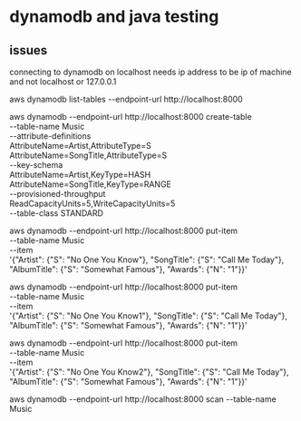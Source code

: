 # dynamodb and java testing

## issues
connecting to dynamodb on localhost needs ip address to be ip of machine and not localhost or 127.0.0.1


aws dynamodb list-tables --endpoint-url http://localhost:8000


aws dynamodb --endpoint-url http://localhost:8000 create-table \
--table-name Music \
--attribute-definitions \
AttributeName=Artist,AttributeType=S \
AttributeName=SongTitle,AttributeType=S \
--key-schema \
AttributeName=Artist,KeyType=HASH \
AttributeName=SongTitle,KeyType=RANGE \
--provisioned-throughput \
ReadCapacityUnits=5,WriteCapacityUnits=5 \
--table-class STANDARD


aws dynamodb --endpoint-url http://localhost:8000 put-item \
--table-name Music  \
--item \
'{"Artist": {"S": "No One You Know"}, "SongTitle": {"S": "Call Me Today"}, "AlbumTitle": {"S": "Somewhat Famous"}, "Awards": {"N": "1"}}'

aws dynamodb --endpoint-url http://localhost:8000 put-item \
--table-name Music  \
--item \
'{"Artist": {"S": "No One You Know1"}, "SongTitle": {"S": "Call Me Today"}, "AlbumTitle": {"S": "Somewhat Famous"}, "Awards": {"N": "1"}}'

aws dynamodb --endpoint-url http://localhost:8000 put-item \
--table-name Music  \
--item \
'{"Artist": {"S": "No One You Know2"}, "SongTitle": {"S": "Call Me Today"}, "AlbumTitle": {"S": "Somewhat Famous"}, "Awards": {"N": "1"}}'


aws dynamodb --endpoint-url http://localhost:8000 scan --table-name Music